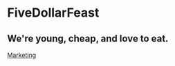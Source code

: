 # FiveDollarFeast

## We're young, cheap, and love to eat.

[Marketing](Marketing%206efb804c8d4d4e8589f0b6c038007ba0.md)
